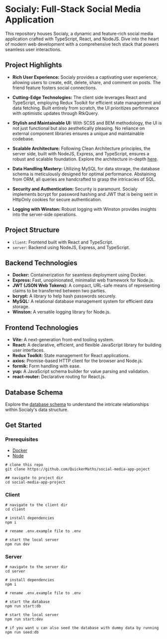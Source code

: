 # Socialy: Full-Stack Social Media Application

This repository houses Socialy, a dynamic and feature-rich social media application crafted with TypeScript, React, and NodeJS. Dive into the heart of modern web development with a comprehensive tech stack that powers seamless user interactions.

## Project Highlights

- **Rich User Experience:** Socialy provides a captivating user experience, allowing users to create, edit, delete, share, and comment on posts. The friend feature fosters social connections.

- **Cutting-Edge Technologies:** The client side leverages React and TypeScript, employing Redux Toolkit for efficient state management and data fetching. Built entirely from scratch, the UI prioritizes performance with optimistic updates through RtkQuery.

- **Stylish and Maintainable UI:** With SCSS and BEM methodology, the UI is not just functional but also aesthetically pleasing. No reliance on external component libraries ensures a unique and maintainable codebase.

- **Scalable Architecture:** Following Clean Architecture principles, the server side, built with NodeJS, Express, and TypeScript, ensures a robust and scalable foundation. Explore the architecture in-depth [here](https://github.com/QuickerMaths/nodejs-clean-architecture).

- **Data Handling Mastery:** Utilizing MySQL for data storage, the database schema is meticulously designed for optimal performance. Abstaining from ORM, all queries are handcrafted to grasp the intricacies of SQL.

- **Security and Authentication:** Security is paramount. Socialy implements bcrypt for password hashing and JWT that is being sent in HttpOnly cookies for secure authentication.

- **Logging with Winston:** Robust logging with Winston provides insights into the server-side operations.

## Project Structure

- `client`: Frontend built with React and TypeScript.
- `server`: Backend using NodeJS, Express, and TypeScript.

## Backend Technologies

- **Docker:** Containerization for seamless deployment using Docker.
- **Express:** Fast, unopinionated, minimalist web framework for Node.js.
- **JWT (JSON Web Tokens):** A compact, URL-safe means of representing claims to be transferred between two parties.
- **bcrypt:** A library to help hash passwords securely.
- **MySQL:** A relational database management system for efficient data storage.
- **Winston:** A versatile logging library for Node.js.

## Frontend Technologies

- **Vite:** A next-generation front-end tooling system.
- **React:** A declarative, efficient, and flexible JavaScript library for building user interfaces.
- **Redux Toolkit:** State management for React applications.
- **axios:** Promise-based HTTP client for the browser and Node.js.
- **formik:** Form handling with ease.
- **yup:** A JavaScript schema builder for value parsing and validation.
- **react-router:** Declarative routing for React.js.

## Database Schema

Explore the [database schema](https://drawsql.app/teams/best-team-eveeeer/diagrams/socialyapi) to understand the intricate relationships within Socialy's data structure.

## Get Started

### Prerequisites
* [Docker](https://www.docker.com/get-started/#h_installation)
* [Node](https://nodejs.org/en/download/current)

```
# clone this repo 
git clone https://github.com/QuickerMaths/social-media-app-poject

## navigate to project dir
cd social-media-app-project
```

### Client

```
# navigate to the client dir
cd client

# install dependencies 
npm i

# rename .env.example file to .env

# start the local server 
npm run dev
```

### Server

```
# navigate to the server dir
cd server

# install dependencies 
npm i

# rename .env.example file to .env

# start the database
npm run start:db

# start the local server
npm run start:dev

# if you want u can also seed the database with dummy data by running
npm run seed:db
```
